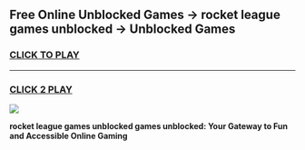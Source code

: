 
## Free Online Unblocked Games → rocket league games unblocked → Unblocked Games
<h3>
<a href="https://premium.freeplayer.one?title=rocket_league_games_unblocked&ref=21F">CLICK TO PLAY</a></h3>
<hr>

<h3>
<a href="https://premium.freeplayer.one?title=rocket_league_games_unblocked&ref=21F">CLICK 2 PLAY</a>
  
</h3>

<a href="https://premium.freeplayer.one?title=rocket_league_games_unblocked&ref=21F/"><img src="https://clearcache.store/games.png"></a>


**rocket league games unblocked games unblocked: Your Gateway to Fun and Accessible Online Gaming**
